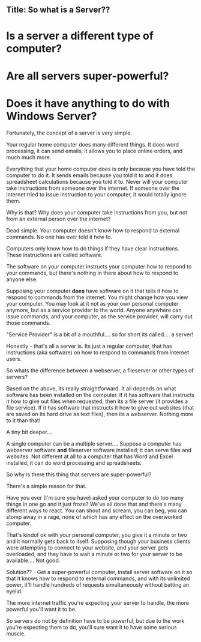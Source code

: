 Title: So what is a Server??
---
# Is a server a different type of computer?
# Are all servers super-powerful?
# Does it have anything to do with Windows Server?

Fortunately, the concept of a server is very simple.

Your regular home computer does many different things. It does word processing, it can send emails, it allows you to place online orders, and much much more.

Everything that your home computer does is only because you have told the computer to do it. It sends emails because you told it to and it does spreadsheet calculations because you told it to. Never will your computer take instructions from someone over the internet. If someone over the internet tried to issue instruction to your computer, it would totally ignore them.

Why is that? Why does your computer take instructions from you, but not from an external person over the internet?

Dead simple. Your computer doesn't know how to respond to external commands. No one has ever told it how to.

Computers only know how to do things if they have clear instructions. These instructions are called software.

The software on your computer instructs your computer how to respond to your commands, but there's nothing in there about how to respond to anyone else.

Supposing your computer **does** have software on it that tells it how to respond to commands from the internet. You might change how you view your computer. You may look at it not as your own personal computer anymore, but as a service provider to the world. Anyone anywhere can issue commands, and your computer, as the service provider, will carry out those commands.

"Service Provider" is a bit of a mouthful.... so for short its called.... a server!

Honestly - that's all a server is. Its just a regular computer, that has instructions (aka software) on how to respond to commands from internet users.

So whats the difference between a webserver, a fileserver or other types of servers?

Based on the above, its really straightforward. It all depends on what software has been installed on the computer. If it has software that instructs it how to give out files when requested, then its a file server (it provides a file service). If it has software that instructs it how to give out websites (that are saved on its hard drive as text files), then its a webserver. Nothing more to it than that!

A tiny bit deeper....

A single computer can be a multiple server.... Suppose a computer has webserver software **and** fileserver software installed; it can serve files and websites. Not different at all to a computer that has Word and Excel installed, it can do word processing and spreadsheets.

So why is there this thing that servers are super-powerful?

There's a simple reason for that.

Have you ever (I'm sure you have) asked your computer to do too many things in one go and it just froze? We've all done that and there's many different ways to react. You can shout and scream, you can beg, you can stomp away in a rage, none of which has any effect on the overworked computer.

That's kindof ok with your personal computer, you give it a minute or two and it normally gets back to itself. Supposing though your business clients were attempting to connect to your website, and your server gets overloaded, and they have to wait a minute or two for your server to be available.... Not good.

Solution?? - Get a super-powerful computer, install server software on it so that it knows how to respond to external commands, and with its unlimited power, it'll handle hundreds of requests simultaneously without batting an eyelid.

The more internet traffic you're expecting your server to handle, the more powerful you'll want it to be.

So servers do not by definition have to be powerful, but due to the work you're expecting them to do, you'll sure want it to have some serious muscle.







